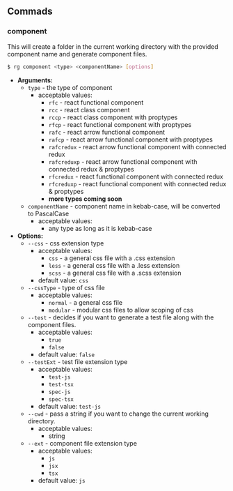 ## Commads

### component

This will create a folder in the current working directory with the provided component name and generate component files.

```bash
$ rg component <type> <componentName> [options]
```

- **Arguments:**
  - `type` - the type of component
    - acceptable values:
      - `rfc` - react functional component
      - `rcc` - react class component
      - `rccp` - react class component with proptypes
      - `rfcp` - react functional component with proptypes
      - `rafc` - react arrow functional component
      - `rafcp` - react arrow functional component with proptypes
      - `rafcredux` - react arrow functional component with connected redux
      - `rafcreduxp` - react arrow functional component with connected redux & proptypes
      - `rfcredux` - react functional component with connected redux
      - `rfcreduxp` - react functional component with connected redux & proptypes
      - **more types coming soon**
  - `componentName` - component name in kebab-case, will be converted to PascalCase
    - acceptable values:
      - any type as long as it is kebab-case
- **Options:**
  - `--css` - css extension type
    - acceptable values:
      - `css` - a general css file with a .css extension
      - `less` - a general css file with a .less extension
      - `scss` - a general css file with a .scss extension
    - default value: `css`
  - `--cssType` - type of css file
    - acceptable values:
      - `normal` - a general css file
      - `modular` - modular css files to allow scoping of css
  - `--test` - decides if you want to generate a test file along with the component files.
    - acceptable values:
      - `true`
      - `false`
    - default value: `false`
  - `--testExt` - test file extension type
    - acceptable values:
      - `test-js`
      - `test-tsx`
      - `spec-js`
      - `spec-tsx`
    - default value: `test-js`
  - `--cwd` - pass a string if you want to change the current working directory.
    - acceptable values:
      - string
  - `--ext` - component file extension type
    - acceptable values:
      - `js`
      - `jsx`
      - `tsx`
    - default value: `js`

